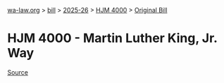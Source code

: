 [wa-law.org](/) > [bill](/bill/) > [2025-26](/bill/2025-26/) > [HJM 4000](/bill/2025-26/hjm/4000/) > [Original Bill](/bill/2025-26/hjm/4000/1/)

# HJM 4000 - Martin Luther King, Jr. Way

[Source](http://lawfilesext.leg.wa.gov/biennium/2025-26/Pdf/Bills/House%20Joint%20Memorials/4000-Martin%20Luther%20King,%20Jr.%20Way.pdf)
